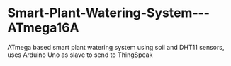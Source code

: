 # Smart-Plant-Watering-System---ATmega16A
ATmega based smart plant watering system using soil and DHT11 sensors, uses Arduino Uno as slave to send to ThingSpeak
